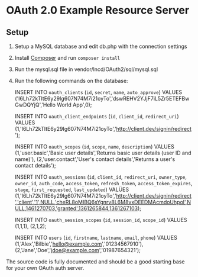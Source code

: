 # OAuth 2.0 Example Resource Server

## Setup

1) Setup a MySQL database and edit db.php with the connection settings

2) Install [Composer](http://getcomposer.org/) and run `composer install`

3) Run the mysql.sql file in vendor/lncd/OAuth2/sql/mysql.sql

4) Run the following commands on the database:

	INSERT INTO `oauth_clients` (`id`, `secret`, `name`, `auto_approve`) VALUES	('I6Lh72kTItE6y29Ig607N74M7i21oyTo','dswREHV2YJjF7iL5Zr5ETEFBwGwDQYjQ','Hello World App',0);

	INSERT INTO `oauth_client_endpoints` (`id`, `client_id`, `redirect_uri`) VALUES (1,'I6Lh72kTItE6y29Ig607N74M7i21oyTo','http://client.dev/signin/redirect');

	INSERT INTO `oauth_scopes` (`id`, `scope`, `name`, `description`) VALUES (1,'user.basic','Basic user details','Returns basic user details (user ID and name)'), (2,'user.contact','User\'s contact details','Returns a user\'s contact details');

	INSERT INTO `oauth_sessions` (`id`, `client_id`, `redirect_uri`, `owner_type`, `owner_id`, `auth_code`, `access_token`, `refresh_token`, `access_token_expires`, `stage`, `first_requested`, `last_updated`) VALUES	(1,'I6Lh72kTItE6y29Ig607N74M7i21oyTo','http://client.dev/signin/redirect','client','1',NULL,'cheRL8oMIBQ6sYgnrv8L6M8vxDEEDMAcmdoUhpol',NULL,1461270703,'granted',1361265844,1361267103);

	INSERT INTO `oauth_session_scopes` (`id`, `session_id`, `scope_id`) VALUES (1,1,1),	(2,1,2);

	INSERT INTO `users` (`id`, `firstname`, `lastname`, `email`, `phone`) VALUES (1,'Alex','Bilbie','hello@example.com','01234567910'),	(2,'Jane','Doe','jdoe@example.com','01987654321');

The source code is fully documented and should be a good starting base for your own OAuth auth server.
